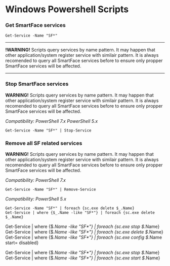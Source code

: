 # Windows Powershell Scripts


### Get SmartFace services
```
Get-Service -Name "SF*"
```

****************************************************************************************************************************************************************************
**!WARNING!**
Scripts query services by name pattern. It may happen that other application/system register service with similair pattern. It is always recomended to query all SmartFace services before to ensure only propper SmartFace services will be affected.
****************************************************************************************************************************************************************************

### Stop SmartFace services
**WARNING!** 
Scripts query services by name pattern. It may happen that other application/system register service with similair pattern. It is always recomended to query all SmartFace services before to ensure only propper SmartFace services will be affected.

*Compatibility:*
*PowerShell 7.x*
*PowerShell 5.x*
```
Get-Service -Name "SF*" | Stop-Service
```


### Remove all SF related services
**WARNING!** 
Scripts query services by name pattern. It may happen that other application/system register service with similair pattern. It is always recomended to query all SmartFace services before to ensure only propper SmartFace services will be affected.

*Compatibility:*
*PowerShell 7.x*
```
Get-Service -Name "SF*" | Remove-Service
```

*Compatibility:*
*PowerShell 5.x*
```
Get-Service -Name "SF*" | foreach {sc.exe delete $_.Name}
Get-Service | where {$_.Name -like "SF*"} | foreach {sc.exe delete $_.Name}
```

Get-Service | where {$_.Name -like "SF*"} | foreach {sc.exe stop $_.Name}
Get-Service | where {$_.Name -like "SF*"} | foreach {sc.exe delete $_.Name}
Get-Service | where {$_.Name -like "SF*"} | foreach {sc.exe config $_.Name start= disabled}

Get-Service | where {$_.Name -like "SF*"} | foreach {sc.exe stop $_.Name}
Get-Service | where {$_.Name -like "SF*"} | foreach {sc.exe start $_.Name}